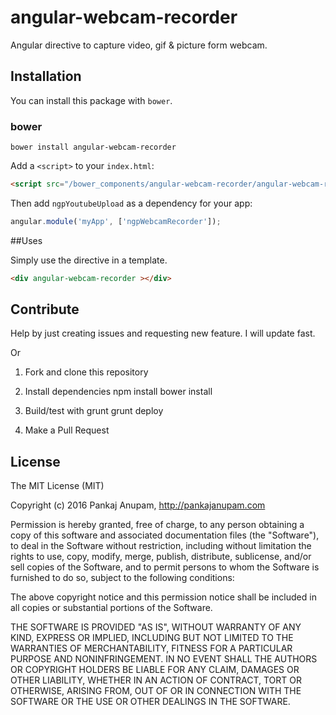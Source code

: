 # angular-webcam-recorder
Angular directive to capture video, gif &amp; picture form webcam.

## Installation

You can install this package with `bower`.

### bower

```shell
bower install angular-webcam-recorder
```

Add a `<script>` to your `index.html`:

```html
<script src="/bower_components/angular-webcam-recorder/angular-webcam-recorder.js"></script>
```

Then add `ngpYoutubeUpload` as a dependency for your app:

```javascript
angular.module('myApp', ['ngpWebcamRecorder']);
```

##Uses

Simply use the directive in a template. 
```html
<div angular-webcam-recorder ></div>
```

## Contribute

Help by just creating issues and requesting new feature. I will update fast.

Or  

1. Fork and clone this repository
2. Install dependencies
    npm install
    bower install

3. Build/test with grunt
    grunt deploy

4. Make a Pull Request

## License

The MIT License (MIT)

Copyright (c) 2016 Pankaj Anupam, http://pankajanupam.com

Permission is hereby granted, free of charge, to any person obtaining a copy
of this software and associated documentation files (the "Software"), to deal
in the Software without restriction, including without limitation the rights
to use, copy, modify, merge, publish, distribute, sublicense, and/or sell
copies of the Software, and to permit persons to whom the Software is
furnished to do so, subject to the following conditions:

The above copyright notice and this permission notice shall be included in all
copies or substantial portions of the Software.

THE SOFTWARE IS PROVIDED "AS IS", WITHOUT WARRANTY OF ANY KIND, EXPRESS OR
IMPLIED, INCLUDING BUT NOT LIMITED TO THE WARRANTIES OF MERCHANTABILITY,
FITNESS FOR A PARTICULAR PURPOSE AND NONINFRINGEMENT. IN NO EVENT SHALL THE
AUTHORS OR COPYRIGHT HOLDERS BE LIABLE FOR ANY CLAIM, DAMAGES OR OTHER
LIABILITY, WHETHER IN AN ACTION OF CONTRACT, TORT OR OTHERWISE, ARISING FROM,
OUT OF OR IN CONNECTION WITH THE SOFTWARE OR THE USE OR OTHER DEALINGS IN THE
SOFTWARE.